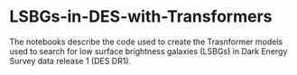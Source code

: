 # LSBGs-in-DES-with-Transformers

The notebooks describe the code used to create the Trasnformer models used to search for low surface brightness galaxies (LSBGs) in Dark Energy Survey data release 1 (DES DR1). 
